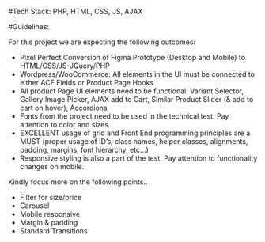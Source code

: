 #Tech Stack: PHP, HTML, CSS, JS, AJAX

#Guidelines:

For this project we are expecting the following outcomes: 

- Pixel Perfect Conversion of Figma Prototype (Desktop and Mobile) to HTML/CSS/JS-JQuery/PHP
- Wordpress/WooCommerce: All elements in the UI must be connected to either ACF Fields or Product Page Hooks
- All product Page UI elements need to be functional: Variant Selector, Gallery Image Picker, AJAX add to Cart, Similar Product Slider (& add to cart on hover), Accordions
- Fonts from the project need to be used in the technical test. Pay attention to color and sizes.
- EXCELLENT usage of grid and Front End programming principles are a MUST (proper usage of ID’s, class names, helper classes, alignments, padding, margins, font hierarchy, etc...)
- Responsive styling is also a part of the test. Pay attention to functionality changes on mobile.

Kindly focus more on the following points.. 

- Filter for size/price
- Carousel
- Mobile responsive
- Margin & padding
- Standard Transitions
